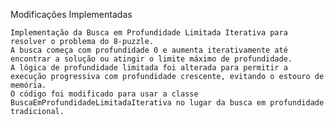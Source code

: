 Modificações Implementadas

    Implementação da Busca em Profundidade Limitada Iterativa para resolver o problema do 8-puzzle.
    A busca começa com profundidade 0 e aumenta iterativamente até encontrar a solução ou atingir o limite máximo de profundidade.
    A lógica de profundidade limitada foi alterada para permitir a execução progressiva com profundidade crescente, evitando o estouro de memória.
    O código foi modificado para usar a classe BuscaEmProfundidadeLimitadaIterativa no lugar da busca em profundidade tradicional.

